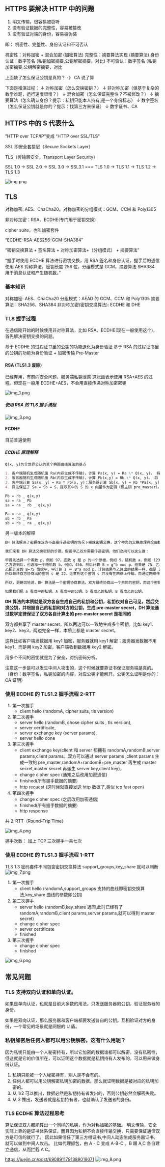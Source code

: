 ## HTTPS 要解决 HTTP 中的问题

1. 明文传输，很容易被窃听
2. 没有验证数据的完整性，容易被篡改
3. 没有验证对端的身份，容易被伪装

即： 机密性、完整性、身份认证和不可否认

机密性：对称加密 + 混合加密 (加密算法)
完整性：摘要算法实现 (摘要算法)
身份认证：数字签名 (私钥加密摘要,公钥解密摘要，对比)
不可否认：数字签名 (私钥加密摘要,公钥解密摘要，对比

上面缺了怎么保证公钥是真的？ -》 CA 说了算

下面是推演过程：
↓ 对称加密（怎么交换密钥？）
↓ 非对称加密（但基于复杂的数学难题，运行速度很慢？）
↓ 混合加密（怎么保证完整性？不被修改？）
↓ 摘要算法（怎么确认身份？提示：私钥只能本人持有,是一个身份标志）
↓ 数字签名（怎么保证公钥就是你的？提示：找第三方来保证）
↓ 数字证书、CA

## HTTPS 中的 S 代表什么

"HTTP over TCP/IP”变成 “HTTP over SSL/TLS"

SSL 即安全套接层（Secure Sockets Layer）

TLS（传输层安全，Transport Layer Security）

SSL 1.0 -> SSL 2.0 -> SSL 3.0 -> SSL3.1 === TLS 1.0 -> TLS 1.1 -> TLS 1.2 -> TLS 1.3

![img.png](img.png)

## TLS

对称加密: AES、ChaCha20。对称加密的分组模式：GCM、CCM 和 Poly1305

非对称加密：RSA、ECDHE(专门用于密钥交换)

cipher suite，也叫加密套件

“ECDHE-RSA-AES256-GCM-SHA384”

“密钥交换算法 + 签名算法 + 对称加密算法+（分组模式） + 摘要算法”

“握手时使用 ECDHE 算法进行密钥交换，用 RSA 签名和身份认证，握手后的通信使用 AES 对称算法，密钥长度 256 位，分组模式是 GCM，摘要算法 SHA384 用于消息认证和产生随机数。”

### 基本知识

对称加密: AES、ChaCha20
分组模式：AEAD 的 GCM、CCM 和 Poly1305
摘要算法：SHA256、SHA384
非对称加密(密钥交换算法): ECDHE 和 DHE

### TLS 握手过程

在通信刚开始的时候使用非对称算法，比如 RSA、ECDHE(现在一般使用这个)，首先解决密钥交换的问题。

基于 ECDHE 的过程证书里的公钥的功能退化为身份验证
基于 RSA 的过程证书里的公钥的功能为身份验证 + 加密传输 Pre-Master

#### RSA (TLS1.3 废除)

已经弃用，有前向安全问题，服务端私钥泄露
这张画表示使用 RSA+AES 的过程。但现在一般用 ECDHE+AES，不会用直接传递对称加密密钥

![img_1.png](img_1.png)

##### 使用 RSA 的 TLS 握手流程

![img_3.png](img_3.png)

#### ECDHE

目前普遍使用

##### ECDHE 原理解释

```markdown
Q(x, y)为全世界公认的某个椭圆曲线算法的基点

1. 客户端随机生成随机值 Ra(内存生成不传输)，计算 Pa(x, y) = Ra \* Q(x, y)。 将 Pa(x, y)发送至服务器。 (Pa 就是公钥)
2. 服务器随机生成随机值 Rb(内存生成不传输)，计算 Pb(x,y) = Rb \* Q(x, y)。 将 Pb(x, y)发送至客户端。(Pb 就是公钥)
3. 客户端计算 Sa(x, y) = Ra * Pb(x, y)；服务器计算 Sb(x, y) = Rb *Pa(x, y)
4. 算法保证了 Sa = Sb = S，提取其中的 S 的 x 向量作为密钥（预主钥 pre_master）。

Pb = rb _ q(x,y)
sa = ra _ Pb
sa = ra _ rb _ q(x,y)

Pa = ra _ q(x,y)
sb = rb _ Pa
sb = rb _ ra _ q(x,y)
```

另一版本的解释

```markdown
DH 算法解决了密钥在双方不直接传递密钥的情况下完成密钥交换，这个神奇的交换原理完全由数学理论支持。

我们来看 DH 算法交换密钥的步骤。假设甲乙双方需要传递密钥，他们之间可以这么做：

甲首先选择一个素数 p，例如 97，底数 g 是 p 的一个原根，例如 5，随机数 a，例如 123，然后计算 A=g^a mod p，结果是 34，然后，甲发送 p ＝ 97，g=5，A=34 给乙；
乙方收到后，也选择一个随机数 b，例如，456，然后计算 B = g^b mod p，结果是 75，乙再同时计算 s = A^b mod p，结果是 22；
乙把计算的 B=75 发给甲，甲计算 s ＝ B^a mod p，计算结果与乙算出的结果一样，都是 22。
所以最终双方协商出的密钥 s 是 22。注意到这个密钥 s 并没有在网络上传输。而通过网络传输的 p，g，A 和 B 是无法推算出 s 的，因为实际算法选择的素数是非常大的。

所以，更确切地说，DH 算法是一个密钥协商算法，双方最终协商出一个共同的密钥，而这个密钥不会通过网络传输。

如果我们把 a 看成甲的私钥，A 看成甲的公钥，b 看成乙的私钥，B 看成乙的公钥，
```

**DH 算法的本质就是双方各自生成自己的私钥和公钥，私钥仅对自己可见，然后交换公钥，并根据自己的私钥和对方的公钥，生成 pre-master secret，DH 算法通过数学定律保证了双方各自计算出的 pre-master secret 是相同的**

双方都共享了 master secret，所以两边可以一致地生成多个密钥，比如 key1、key2、key3，两边完全一样，本质上都是 master secret。

这样比如客户端发数据用 key1 加密，服务器就用 key1 解密；服务器发数据不用 key1，而是用 key2 加密，客户端收到数据用 key2 解密。

用多个不同的密钥就是为了安全，对抗密码分析。

注意这一步是可以发生中间人攻击的，这个时候就要靠证书保证服务端是真的。（身份：数字签名，私钥加密的内容，对应公钥才能解开。公钥怎么证明是你的：CA 证明）

### 使用 ECDHE 的 TLS1.2 握手流程 2-RTT

1. 第一次握手
   - client hello (randomA, cipher suits, tls version)
2. 第二次握手
   - server hello (randomB, chose cipher suits , tls version),
   - server certificate,
   - server exchange key (server params),
   - server hello done
3. 第三次握手
   - client exchange key(client 和 server 都拥有 randomA,randomB,server params,client params。双方可以通过 server params ,client params 生成一致的 pre_master,randomA+randomB+pre_master 再生成 master secret,master secret 再派生 server key,client key)，
   - change cipher spec (通知之后改用加密通信)
   - finished(所有握手数据的摘要)
   - http request (这时候就直接发送 http 数据了,类似 tcp fast open)
4. 第四次握手
   - change cipher spec (之后改用加密通信)
   - finished(所有握手数据的摘要)
   - http response

共 2-RTT（Round-Trip Time）

![img_4.png](img_4.png)

握手次数： 加上 TCP 三次握手一共七次

### 使用 ECDHE 的 TLS1.3 握手流程 1-RTT

TLS 1.3 密码套件不同包含密钥交换算法 support_groups,key_share 就可以判断
![img_7.png](img_7.png)

1. 第一次握手
   - client hello (randomA,support_groups 支持的曲线即密钥交换算法,key_share 曲线的参数即公钥)
2. 第二次握手
   - server hello (randomB,key_share 返回,此时已经有了 randomA,randomB,client params,server params,就可以得到 master secret)
   - change cipher spec
   - server certificate
   - finished
3. 第三次握手
   - change cipher spec
   - finished

![img_6.png](img_6.png)

## 常见问题

### TLS 支持双向认证和单向认证。

如果是单向认证，也就是目前大多数的用法，只发送服务器的公钥，验证服务器的身份。

如果是双向认证，那么服务器和客户端都要发送各自的公钥，互相验证对方的身份，一个常见的场景就是网银的 U 盾。

### 私钥加密后任何人都可以用公钥解密，这有什么用呢？

因为私钥只能由一个人秘密持有，所以它加密的数据谁都可以解密，没有私密性，但这就是它的价值所在，可以证明这个数据就是私钥持有人发布的，可以用来做身份认证。

1. 私钥只能被一个人秘密持有，别人是不会有的。
2. 任何人都可以用公钥解密私钥加密的数据，那么就证明数据是被对应的私钥加密的。
3. 从 1/2 可以推出，数据必然是私钥持有者发出的，否则公钥必然会解密失败。
4. 从 3 推出，发送者就是私钥持有者，也就确认了发送者的身份。

### TLS ECDHE 算法过程思考

算法保证双方都能算出一个同样的私钥，作为对称加密的基础。
明文传输，安全实际上靠的是证书体系保证。而且因为私钥不会直接传输交换，只需要保证通信双方是可信的就行了。
因此如果信任了第三方根证书,中间人动态生成服务器证书，就可以做到中间人攻击。
比如代理抓包，由 A - C 变成 A-B-C 。B 跟 A,C 各自建立通信，从而拦截 A C。

https://juejin.cn/post/6908911791389016071
![img_8.png](img_8.png)
